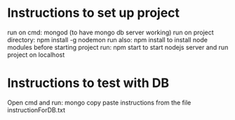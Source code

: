 # Instructions to set up project
run on cmd: mongod (to have mongo db server working)
run on project directory: npm install -g nodemon
run also: npm install
to install node modules before starting project
run: npm start
to start nodejs server and run project on localhost

# Instructions to test with DB
Open cmd and run: mongo
copy paste instructions from the file instructionForDB.txt